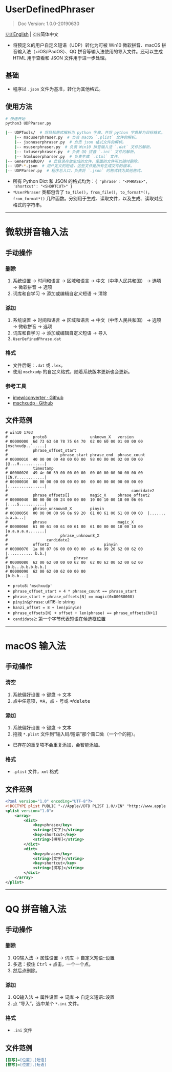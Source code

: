 # UserDefinedPhraser
> Doc Version: 1.0.0-20190630

[🇺🇸English](https://github.com/kyan001/UserDefinedPhraser/blob/master/README.md) | 🇨🇳简体中文

* 将预定义的用户自定义短语（UDP）转化为可被 Win10 微软拼音、macOS 拼音输入法（+iOS/iPadOS）、QQ 拼音等输入法使用的导入文件。还可以生成 HTML 用于查看和 JSON 文件用于进一步处理。

## 基础
* 程序以 `.json` 文件为基准，转化为其他格式。

## 使用方法

```py
# 快速开始
python3 UDPParser.py
```

```sh
|-- UDPTools/  # 将目标格式解析为 python 字典，并将 python 字典转为目标格式。
    |-- macuserphraser.py  # 负责 macOS `.plist` 文件的解析。
    |-- jsonuserphraser.py  # 负责 json 格式文件的解析。
    |-- msuserphraser.py  # 负责 Win10 拼音输入法 `.dat` 文件的解析。
    |-- txtuserphraser.py  # 负责 QQ 拼音 `.ini` 文件的解析。
    |-- htmluserpharser.py  # 负责生成 `.html` 文件。
|-- GeneratedUDP/  # 此目录存放生成的文件，里面的文件可以随时删除。
|-- UDP-*.json  # 用户定义的短语，这些文件是所有生成文件的根本。
|-- UDPParser.py  # 程序总入口，负责将 `.json` 的格式转为其他格式。
```

* 所有 Python Dict 和 JSON 的格式均为：`{ 'phrase': "<PHRASE>", 'shortcut': "<SHORTCUT>" }`
* `*UserPhraser` 类都包含了 `to_file()`，`from_file()`，`to_format*()`，`from_format*()` 几种函数。分别用于生成、读取文件，以及生成、读取对应格式的字符串。

************

# 微软拼音输入法
## 手动操作
### 删除
1. 系统设置 → 时间和语言 → 区域和语言 → 中文（中华人民共和国） → 选项 → 微软拼音 → 选项
2. 词库和自学习 → 添加或编辑自定义短语 → 清除

### 添加
1. 系统设置 → 时间和语言 → 区域和语言 → 中文（中华人民共和国） → 选项 → 微软拼音 → 选项
2. 词库和自学习 → 添加或编辑自定义短语 → 导入
3. `UserDefinedPhrase.dat`

### 格式
* 文件后缀：`.dat` 或 `.lex`。
* 使用 `mschxudp` 的自定义格式，随着系统版本更新也会更新。

### 参考工具
* [imewlconverter · Github](https://github.com/studyzy/imewlconverter/tree/V2.3)
* [mschxudp · Github](https://github.com/hhggit/mschxudp)

## 文件范例
```
# win10 1703
#           proto8                   unknown_X   version
# 00000000  6d 73 63 68 78 75 64 70  02 00 60 00 01 00 00 00  |mschxudp..`.....|
#           phrase_offset_start
#                       phrase_start phrase_end  phrase_count
# 00000010  40 00 00 00 48 00 00 00  98 00 00 00 02 00 00 00  |@...H...........|
#           timestamp
# 00000020  49 4e 06 59 00 00 00 00  00 00 00 00 00 00 00 00  |IN.Y............|
# 00000030  00 00 00 00 00 00 00 00  00 00 00 00 00 00 00 00  |................|
#                                                      candidate2
#           phrase_offsets[]         magic_X     phrase_offset2
# 00000040  00 00 00 00 24 00 00 00  10 00 10 00 18 00 06 06  |....$...........|
#           phrase_unknown8_X        pinyin
# 00000050  00 00 00 00 96 0a 99 20  61 00 61 00 61 00 00 00  |....... a.a.a...|
#           phrase                               magic_X
# 00000060  61 00 61 00 61 00 61 00  61 00 00 00 10 00 10 00  |a.a.a.a.a.......|
#                       phrase_unknown8_X
#                 candidate2
#           offset2                        pinyin
# 00000070  1a 00 07 06 00 00 00 00  a6 0a 99 20 62 00 62 00  |........... b.b.|
#                             phrase
# 00000080  62 00 62 00 00 00 62 00  62 00 62 00 62 00 62 00  |b.b...b.b.b.b.b.|
# 00000090  62 00 62 00 62 00 00 00                           |b.b.b...|
```

* `proto8`: `'mschxudp'`
* `phrase_offset_start + 4 * phrase_count == phrase_start`
* `phrase_start + phrase_offsets[N] == magic(0x00080008)`
* `pinyin&phrase`: utf16-le string
* `hanzi_offset = 8 + len(pinyin)`
* `phrase_offsets[N] + offset + len(phrase) == phrase_offsets[N+1]`
* `candidate2`: 第一个字节代表短语在候选框位置

************

# macOS 输入法
## 手动操作
### 清空
1. 系统偏好设置 → 键盘 → 文本
2. 点中任意项，<kbd>⌘</kbd><kbd>A</kbd>，点 <kbd>-</kbd> 号或 <kbd>⌫</kbd>/<kbd>delete</kbd>

### 添加
1. 系统偏好设置 → 键盘 → 文本
2. 拖拽 `*.plist` 文件到“输入码/短语”那个窗口处（一个个的拖）。

* 已存在的重复项不会重复添加，会智能添加。

### 格式
* `.plist` 文件，`xml` 格式


## 文件范例
```xml
<?xml version="1.0" encoding="UTF-8"?>
<!DOCTYPE plist PUBLIC "-//Apple//DTD PLIST 1.0//EN" "http://www.apple.com/DTDs/PropertyList-1.0.dtd"><?xml version="1.0" ?>
<plist version="1.0">
    <array>
        <dict>
            <key>phrase</key>
            <string>[文字]</string>
            <key>shortcut</key>
            <string>[拼写]</string>
        </dict>
        <dict>
            <key>phrase</key>
            <string>[文字]</string>
            <key>shortcut</key>
            <string>[拼写]</string>
        </dict>
    </array>
</plist>
```

************

# QQ 拼音输入法
## 手动操作
### 删除
1. QQ输入法 → 属性设置 → 词库 → 自定义短语::设置
2. 多选：按住 <kbd>Ctrl</kbd> + <kbd>点击</kbd>，一个一个点。
3. 然后点删除。

### 添加
1. QQ输入法 → 属性设置 → 词库 → 自定义短语::设置
2. 点 “导入”，选中某个 `*.ini` 文件。

### 格式
* `.ini` 文件

## 文件范例
```ini
[拼写]=[位置],[短语]
[拼写]=[位置],[短语]
```

